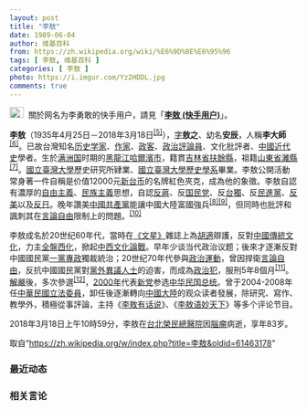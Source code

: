 ```yaml
---
layout: post
title: "李敖"
date: 1989-06-04
author: 维基百科
from: https://zh.wikipedia.org/wiki/%E6%9D%8E%E6%95%96
tags: [ 李敖, 维基百科 ]
categories: [ 李敖 ]
photo: https://i.imgur.com/Yz2HDDL.jpg
comments: true
---
```

<div class="mw-parser-output"><div id="noteTA-c2530984" class="noteTA"><div class="noteTA-group"><div data-noteta-group-source="module" data-noteta-group="Movie"></div></div></div>
<div role="note" class="hatnote navigation-not-searchable"><a href="/wiki/Wikipedia:%E6%B6%88%E6%AD%A7%E4%B9%89" title="Wikipedia:消歧义"><img alt="Disambig gray.svg" src="//upload.wikimedia.org/wikipedia/commons/thumb/5/5f/Disambig_gray.svg/25px-Disambig_gray.svg.png" decoding="async" width="25" height="19" srcset="//upload.wikimedia.org/wikipedia/commons/thumb/5/5f/Disambig_gray.svg/38px-Disambig_gray.svg.png 1.5x, //upload.wikimedia.org/wikipedia/commons/thumb/5/5f/Disambig_gray.svg/50px-Disambig_gray.svg.png 2x" data-file-width="220" data-file-height="168"></a>&nbsp;&nbsp;關於网名为李勇敢的快手用户，請見「<b><a href="/wiki/%E6%9D%8E%E6%95%96_(%E5%BF%AB%E6%89%8B%E7%94%A8%E6%88%B7)" title="李敖 (快手用户)">李敖 (快手用户)</a></b>」。</div>

<p><b>李敖</b>（1935年4月25日－2018年3月18日<sup id="cite_ref-5" class="reference"><a href="#cite_note-5">[5]</a></sup>），<a href="/wiki/%E8%A1%A8%E5%AD%97" title="表字">字</a><b>敖之</b>、幼名<b>安辰</b>，人稱<b>李大師</b><sup id="cite_ref-6" class="reference"><a href="#cite_note-6">[6]</a></sup>。已故台灣知名<a href="/wiki/%E5%8E%86%E5%8F%B2%E5%AD%A6%E5%AE%B6" class="mw-redirect" title="历史学家">历史学家</a>、<a href="/wiki/%E4%BD%9C%E5%AE%B6" title="作家">作家</a>、<a href="/wiki/%E6%94%BF%E5%AE%A2" class="mw-redirect" title="政客">政客</a>、<a href="/wiki/%E6%94%BF%E6%B2%BB%E8%A9%95%E8%AB%96%E5%93%A1" class="mw-redirect" title="政治評論員">政治評論員</a>、文化批評者、<a href="/wiki/%E4%B8%AD%E5%9C%8B%E8%BF%91%E4%BB%A3%E5%8F%B2" class="mw-redirect" title="中國近代史">中國近代史</a>學者。生於<a href="/wiki/%E6%BB%A1%E6%B4%B2%E5%9B%BD" title="满洲国">满洲国</a>时期的<a href="/wiki/%E9%BB%91%E9%BE%8D%E6%B1%9F%E7%9C%81_(%E4%B8%AD%E8%8F%AF%E6%B0%91%E5%9C%8B)" title="黑龍江省 (中華民國)">黑龍江</a><a href="/wiki/%E5%93%88%E7%88%BE%E6%BF%B1%E5%B8%82_(%E4%B8%AD%E8%8F%AF%E6%B0%91%E5%9C%8B)" title="哈爾濱市 (中華民國)">哈爾濱市</a>，籍貫<a href="/wiki/%E5%90%89%E6%9E%97%E7%9C%81_(%E4%B8%AD%E8%8F%AF%E6%B0%91%E5%9C%8B)" title="吉林省 (中華民國)">吉林省</a><a href="/wiki/%E6%89%B6%E4%BD%99%E5%B8%82" title="扶余市">扶餘縣</a>，祖籍<a href="/wiki/%E5%B1%B1%E6%9D%B1%E7%9C%81_(%E4%B8%AD%E8%8F%AF%E6%B0%91%E5%9C%8B)" title="山東省 (中華民國)">山東省</a><a href="/wiki/%E6%BD%8D%E5%8E%BF" title="潍县">濰縣</a><sup id="cite_ref-五十_7-0" class="reference"><a href="#cite_note-五十-7">[7]</a></sup>。<a href="/wiki/%E5%9C%8B%E7%AB%8B%E8%87%BA%E7%81%A3%E5%A4%A7%E5%AD%B8" title="國立臺灣大學">國立臺灣大學</a>歷史研究所肄業、<a href="/wiki/%E5%9C%8B%E7%AB%8B%E8%87%BA%E7%81%A3%E5%A4%A7%E5%AD%B8%E6%AD%B7%E5%8F%B2%E5%AD%B8%E7%B3%BB" title="國立臺灣大學歷史學系">國立臺灣大學歷史學系</a>畢業。李敖公開活動常身著一件自稱是价值12000元<a href="/wiki/%E6%96%B0%E5%8F%B0%E5%B8%81" class="mw-redirect" title="新台币">新台币</a>的名牌紅色夾克，成為他的象徵。李敖自認有濃厚的<a href="/wiki/%E8%87%AA%E7%94%B1%E4%B8%BB%E7%BE%A9" class="mw-redirect" title="自由主義">自由主義</a>、<a href="/wiki/%E6%B0%91%E6%97%8F%E4%B8%BB%E7%BE%A9" title="民族主義">民族主義</a>思想，自認<a href="/wiki/%E5%8F%8D%E8%94%A3" class="mw-redirect" title="反蔣">反蔣</a>、反<a href="/wiki/%E4%B8%AD%E5%9B%BD%E5%9B%BD%E6%B0%91%E5%85%9A" class="mw-redirect" title="中国国民党">国民党</a>、反<a href="/wiki/%E5%8F%B0%E7%8D%A8" class="mw-redirect" title="台獨">台獨</a>、反<a href="/wiki/%E6%B0%91%E9%80%B2%E9%BB%A8" class="mw-redirect" title="民進黨">民進黨</a>、<a href="/wiki/%E5%8F%8D%E7%BE%8E" title="反美">反美</a>以及<a href="/wiki/%E5%8F%8D%E6%97%A5" title="反日">反日</a>。晚年讚美<a href="/wiki/%E4%B8%AD%E5%9C%8B%E5%85%B1%E7%94%A2%E9%BB%A8" class="mw-redirect" title="中國共產黨">中國共產黨</a>能讓中國大陸富國強兵<sup id="cite_ref-8" class="reference"><a href="#cite_note-8">[8]</a></sup><sup id="cite_ref-9" class="reference"><a href="#cite_note-9">[9]</a></sup>，但同時也批評和諷刺其在<a href="/wiki/%E8%A8%80%E8%AB%96%E8%87%AA%E7%94%B1" title="言論自由">言論自由</a>限制上的問題。<sup id="cite_ref-10" class="reference"><a href="#cite_note-10">[10]</a></sup>
</p><p>李敖成名於20世纪60年代，當時在<a href="/wiki/%E6%96%87%E6%98%9F" title="文星">《文星》</a>雜誌上為<a href="/wiki/%E8%83%A1%E9%81%A9" title="胡適">胡適</a>辯護，反對<a href="/wiki/%E4%B8%AD%E5%9C%8B%E5%82%B3%E7%B5%B1%E6%96%87%E5%8C%96" class="mw-redirect" title="中國傳統文化">中國傳統文化</a>，力主<a href="/wiki/%E5%85%A8%E7%9B%A4%E8%A5%BF%E5%8C%96" title="全盤西化">全盤西化</a>，掀起<a href="/wiki/%E4%B8%AD%E8%A5%BF%E6%96%87%E5%8C%96%E8%AB%96%E6%88%B0" title="中西文化論戰">中西文化論戰</a>。早年少谈当代政治议题；後來才逐漸反對中國國民黨<a href="/wiki/%E4%B8%80%E5%85%9A%E4%B8%93%E6%94%BF" class="mw-redirect" title="一党专政">一黨專政</a>獨裁統治；20世纪70年代參與<a href="/wiki/%E6%94%BF%E6%B2%BB%E9%81%8B%E5%8B%95" title="政治運動">政治運動</a>，曾因捍衛<a href="/wiki/%E8%A8%80%E8%AB%96%E8%87%AA%E7%94%B1" title="言論自由">言論自由</a>，反抗中國國民黨對<a href="/wiki/%E9%BB%A8%E5%A4%96" title="黨外">黨外</a><a href="/wiki/%E7%95%B0%E8%AD%B0%E4%BA%BA%E5%A3%AB" class="mw-redirect" title="異議人士">異議人士</a>的迫害，而成為<a href="/wiki/%E6%94%BF%E6%B2%BB%E7%8A%AF" title="政治犯">政治犯</a>，服刑5年8個月<sup id="cite_ref-11" class="reference"><a href="#cite_note-11">[11]</a></sup>。<a href="/wiki/%E8%A7%A3%E5%9A%B4" class="mw-redirect" title="解嚴">解嚴</a>後，多次參選<sup id="cite_ref-12" class="reference"><a href="#cite_note-12">[12]</a></sup>，<a href="/wiki/2000%E5%B9%B4%E4%B8%AD%E5%8D%8E%E6%B0%91%E5%9B%BD%E6%80%BB%E7%BB%9F%E9%80%89%E4%B8%BE" class="mw-redirect" title="2000年中华民国总统选举">2000年</a>代表<a href="/wiki/%E6%96%B0%E5%85%9A" class="mw-redirect" title="新党">新党</a>参选<a href="/wiki/%E4%B8%AD%E5%8D%8E%E6%B0%91%E5%9B%BD%E6%80%BB%E7%BB%9F" class="mw-redirect" title="中华民国总统">中华民国总统</a>。曾于2004-2008年任<a href="/wiki/%E7%AB%8B%E6%B3%95%E5%A7%94%E5%93%A1" class="mw-redirect" title="立法委員">中華民國立法委員</a>，卸任後逐漸轉向<a href="/wiki/%E4%B8%AD%E5%9C%8B%E5%A4%A7%E9%99%B8" class="mw-redirect" title="中國大陸">中國大陸</a>的观众读者發展，除研究、寫作、教學外，積極從事評論，主持《<a href="/wiki/%E6%9D%8E%E6%95%96%E6%9C%89%E8%AF%9D%E8%AF%B4" title="李敖有话说">李敖有话说</a>》、《<a href="/wiki/%E6%9D%8E%E6%95%96%E8%AF%AD%E5%A6%99%E5%A4%A9%E4%B8%8B" title="李敖语妙天下">李敖语妙天下</a>》等多个评论节目。
</p><p>2018年3月18日上午10時59分，李敖在<a href="/wiki/%E5%8F%B0%E5%8C%97%E5%B8%82" class="mw-redirect" title="台北市">台北</a><a href="/wiki/%E8%87%BA%E5%8C%97%E6%A6%AE%E6%B0%91%E7%B8%BD%E9%86%AB%E9%99%A2" title="臺北榮民總醫院">榮民總醫院</a>因<a href="/wiki/%E8%85%A6%E7%98%A4" class="mw-redirect" title="腦瘤">腦瘤</a>病逝，享年83岁。
</p>
</div><noscript><img src="//zh.wikipedia.org/wiki/Special:CentralAutoLogin/start?type=1x1" alt="" title="" width="1" height="1" style="border: none; position: absolute;"></noscript>
<div class="printfooter">取自“<a dir="ltr" href="https://zh.wikipedia.org/w/index.php?title=李敖&amp;oldid=61463178">https://zh.wikipedia.org/w/index.php?title=李敖&amp;oldid=61463178</a>”</div><div id="recent-news"><h3>最近动态</h3><ul></ul></div><div id="open-opinion"><h3>相关言论</h3><ul></ul></div>